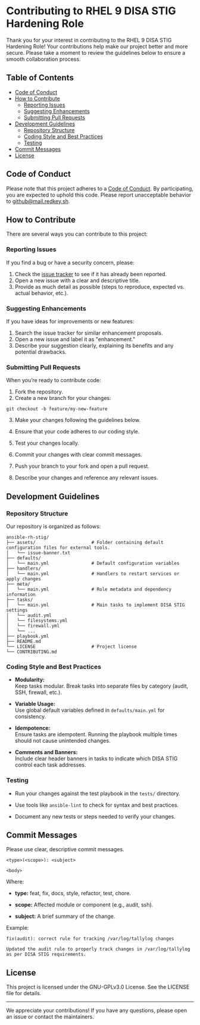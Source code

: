 # Contributing to RHEL 9 DISA STIG Hardening Role

Thank you for your interest in contributing to the RHEL 9 DISA STIG Hardening Role! Your contributions help make our project better and more secure. Please take a moment to review the guidelines below to ensure a smooth collaboration process.

## Table of Contents

- [Code of Conduct](#code-of-conduct)
- [How to Contribute](#how-to-contribute)
  - [Reporting Issues](#reporting-issues)
  - [Suggesting Enhancements](#suggesting-enhancements)
  - [Submitting Pull Requests](#submitting-pull-requests)
- [Development Guidelines](#development-guidelines)
  - [Repository Structure](#repository-structure)
  - [Coding Style and Best Practices](#coding-style-and-best-practices)
  - [Testing](#testing)
- [Commit Messages](#commit-messages)
- [License](#license)

## Code of Conduct

Please note that this project adheres to a [Code of Conduct](CODE_OF_CONDUCT.md). By participating, you are expected to uphold this code. Please report unacceptable behavior to [github@mail.redkey.sh](mailto:github@mail.redkey.sh).

## How to Contribute

There are several ways you can contribute to this project:

### Reporting Issues

If you find a bug or have a security concern, please:
1. Check the [issue tracker](https://github.com/redkeysh/ansible-rh-stig/issues) to see if it has already been reported.
2. Open a new issue with a clear and descriptive title.
3. Provide as much detail as possible (steps to reproduce, expected vs. actual behavior, etc.).

### Suggesting Enhancements

If you have ideas for improvements or new features:
1. Search the issue tracker for similar enhancement proposals.
2. Open a new issue and label it as "enhancement."
3. Describe your suggestion clearly, explaining its benefits and any potential drawbacks.

### Submitting Pull Requests

When you’re ready to contribute code:
1. Fork the repository.
2. Create a new branch for your changes:
```
git checkout -b feature/my-new-feature
```
3.  Make your changes following the guidelines below.
    
4.  Ensure that your code adheres to our coding style.
    
5.  Test your changes locally.
    
6.  Commit your changes with clear commit messages.
    
7.  Push your branch to your fork and open a pull request.
    
8.  Describe your changes and reference any relevant issues.
    

## Development Guidelines

### Repository Structure

Our repository is organized as follows:

```
ansible-rh-stig/
├── assets/						# Folder containing default configuration files for external tools.
│   └── issue-banner.txt        
├── defaults/
│   └── main.yml                # Default configuration variables
├── handlers/
│   └── main.yml                # Handlers to restart services or apply changes
├── meta/
│   └── main.yml                # Role metadata and dependency information
├── tasks/
│   └── main.yml                # Main tasks to implement DISA STIG settings
│   └── audit.yml 				
│   └── filesystems.yml
│   └── firewall.yml
│   └── ...
├── playbook.yml                
├── README.md                   
└── LICENSE                     # Project license
└── CONTRIBUTING.md     
```

### Coding Style and Best Practices

-   **Modularity:**  
    Keep tasks modular. Break tasks into separate files by category (audit, SSH, firewall, etc.).
    
-   **Variable Usage:**  
    Use global default variables defined in `defaults/main.yml` for consistency.
    
-   **Idempotence:**  
    Ensure tasks are idempotent. Running the playbook multiple times should not cause unintended changes.
    
-   **Comments and Banners:**  
    Include clear header banners in tasks to indicate which DISA STIG control each task addresses.
    

### Testing

-   Run your changes against the test playbook in the `tests/` directory.
    
-   Use tools like `ansible-lint` to check for syntax and best practices.
    
-   Document any new tests or steps needed to verify your changes.
    

## Commit Messages

Please use clear, descriptive commit messages.

```
<type>(<scope>): <subject>

<body>

```

Where:

-   **type:** feat, fix, docs, style, refactor, test, chore.
    
-   **scope:** Affected module or component (e.g., audit, ssh).
    
-   **subject:** A brief summary of the change.
    

Example:

```
fix(audit): correct rule for tracking /var/log/tallylog changes

Updated the audit rule to properly track changes in /var/log/tallylog as per DISA STIG requirements.

```

## License

This project is licensed under the GNU-GPLv3.0 License. See the LICENSE file for details.

----------
We appreciate your contributions! If you have any questions, please open an issue or contact the maintainers.
